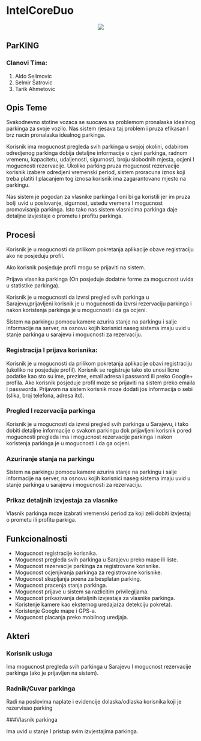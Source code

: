# IntelCoreDuo

<p align="center">
  <img src ="https://github.com/ooad-2016-2017/IntelCoreDuo/blob/master/logo.png"/>
</p>


## ParKING

### Clanovi Tima:
1. Aldo Selimovic
2. Selmir Šatrovic
3. Tarik Ahmetovic

## Opis Teme

Svakodnevno stotine vozaca se suocava sa problemom pronalaska idealnog parkinga za svoje vozilo. Nas
sistem rjesava taj problem i pruza efikasan I brz nacin pronalaska idealnog parkinga.

Korisnik ima mogucnost pregleda svih parkinga u svojoj okolini, odabirom odredjenog parkinga dobija
detaljne informacije o cjeni parkinga, radnom vremenu, kapacitetu, udaljenosti, sigurnosti, broju
slobodnih mjesta, ocjeni I mogucnosti rezervacije. Ukoliko parking pruza mogucnost rezervacije korisnik
izabere odredjeni vremenski period, sistem proracuna iznos koji treba platiti I placanjem tog iznosa
korisnik ima zagarantovano mjesto na parkingu.

Nas sistem je pogodan za vlasnike parkinga I oni bi ga koristili jer im pruza bolji uvid u poslovanje,
sigurnost, ustedu vremena I mogucnost promovisanja parkinga. Isto tako nas sistem vlasnicima parkinga
daje detaljne izvjestaje o prometu i profitu parkinga.


## Procesi

Korisnik je u mogucnosti da prilikom pokretanja aplikacije obave registraciju ako ne posjeduju profil.

Ako korisnik posjeduje profil mogu se prijaviti na sistem.

Prijava vlasnika parkinga (On posjeduje dodatne forme za mogucnost uvida u statistike parkinga).

Korisnik je u mogucnosti da izvrsi pregled svih parkinga u Sarajevu,prijavljeni korisnik je u mogucnosti da izvrsi rezervaciju parkinga i nakon koristenja parkinga je u mogucnosti i da ga ocjeni.

Sistem na parkingu pomocu kamere azurira stanje na parkingu i salje informacije na server, na osnovu kojih korisnici naseg sistema imaju uvid u stanje parkinga u sarajevu i mogucnosti za rezervaciju.


### Registracija I prijava korisnika:

Korisnik je u mogucnosti da prilikom pokretanja aplikacije obavi registraciju (ukoliko ne posjeduje profil).
Korisnik se registruje tako sto unosi licne podatke kao sto su ime, prezime, email adresa i password ili
preko Google+ profila. Ako korisnik posjeduje profil moze se prijaviti na sistem preko emaila I
passworda. Prijavom na sistem korisnik moze dodati jos informacija o sebi (slika, broj telefona, adresa
itd).

### Pregled I rezervacija parkinga
Korisnik je u mogucnosti da izvrsi pregled svih parkinga u Sarajevu, i tako dobiti detaljne informacije o
svakom parkingu dok prijavljeni korisnik pored mogucnosti pregleda ima i mogucnost rezervacije
parkinga i nakon koristenja parkinga je u mogucnosti i da ga ocjeni.

### Azuriranje stanja na parkingu
Sistem na parkingu pomocu kamere azurira stanje na parkingu i salje informacije na server, na osnovu
kojih korisnici naseg sistema imaju uvid u stanje parkinga u sarajevu i mogucnosti za rezervaciju.

### Prikaz detaljnih izvjestaja za vlasnike

Vlasnik parkinga moze izabrati vremenski period za koji zeli dobiti izvjestaj o prometu ili profitu parkiga.


## Funkcionalnosti

- Mogucnost registracije korisnika.
- Mogucnost pregleda svih parkinga u Sarajevu preko mape ili liste.
- Mogucnost rezervacije parkinga za registrovane korisnike.
- Mogucnost ocjenjivanja parkinga za registrovane korisnike.
- Mogucnost skupljanja poena za besplatan parking.
- Mogucnost pracenja stanja parkinga.
- Mogucnost prijave u sistem sa razlicitim privilegijama.
- Mogucnost prikazivanja detaljnih izvjestaja za vlasnike parkinga.
- Koristenje kamere kao eksternog uredaja(za detekciju pokreta).
- Koristenje Google mape i GPS-a.
- Mogucnost placanja preko mobilnog uredjaja.

## Akteri

### Korisnik usluga

Ima mogucnost pregleda svih parkinga u Sarajevu I mogucnost rezervacije parkinga
(ako je prijavljen na sistem).

###  Radnik/Cuvar parkinga 

Radi na poslovima naplate i evidencije dolaska/odlaska korisnika koji je
rezervisao parking

###Vlasnik parkinga 

Ima uvid u stanje I pristup svim izvjestajima parkinga.